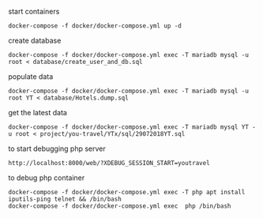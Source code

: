 start containers
```
docker-compose -f docker/docker-compose.yml up -d
```



create database
```
docker-compose -f docker/docker-compose.yml exec -T mariadb mysql -u root < database/create_user_and_db.sql
```

populate data 
```
docker-compose -f docker/docker-compose.yml exec -T mariadb mysql -u root YT < database/Hotels.dump.sql
```

get the latest data
```
docker-compose -f docker/docker-compose.yml exec -T mariadb mysql YT -u root < project/you-travel/YTx/sql/29072018YT.sql
```
to start debugging php server

```
http://localhost:8000/web/?XDEBUG_SESSION_START=youtravel
```

to debug php container
```
docker-compose -f docker/docker-compose.yml exec -T php apt install iputils-ping telnet && /bin/bash
docker-compose -f docker/docker-compose.yml exec  php /bin/bash
```